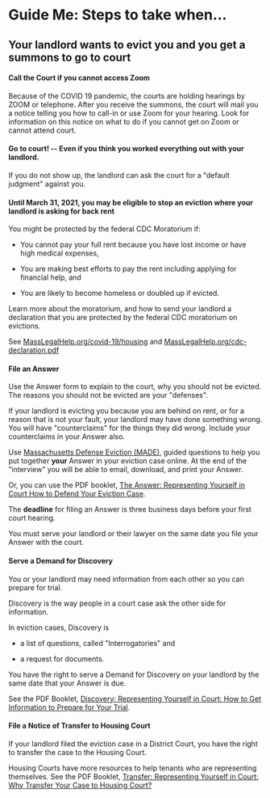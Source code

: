 Guide Me: Steps to take when...
===============================

Your landlord wants to evict you and you get a summons to go to court
---------------------------------------------------------------------

#### Call the Court if you cannot access Zoom

Because of the COVID 19 pandemic, the courts are holding hearings by
ZOOM or telephone. After you receive the summons, the court will mail
you a notice telling you how to call-in or use Zoom for your hearing.
Look for information on this notice on what to do if you cannot get on
Zoom or cannot attend court.

#### Go to court! -- Even if you think you worked everything out with your landlord. 

If you do not show up, the landlord can ask the court for a \"default
judgment\" against you.

#### Until March 31, 2021, you may be eligible to stop an eviction where your landlord is asking for back rent

You might be protected by the federal CDC Moratorium if:

-   You cannot pay your full rent because you have lost income or have
    high medical expenses, 

-   You are making best efforts to pay the rent including applying for
   financial help, and

-   You are likely to become homeless or doubled up if evicted.

Learn more about the moratorium, and how to send your landlord a
declaration that you are protected by the federal CDC moratorium on
evictions.

See [MassLegalHelp.org/covid-19/housing](https://www.masslegalhelp.org/covid-19/housing) and
[MassLegalHelp.org/cdc-declaration.pdf](https://MassLegalHelp.org/cdc-declaration.pdf)

#### File an Answer

Use the Answer form to explain to the court, why you should not be
evicted. The reasons you should not be evicted are your \"defenses\".

If your landlord is evicting you because you are behind on rent, or for
a reason that is not your fault, your landlord may have done something
wrong. You will have \"counterclaims\" for the things they did wrong.
Include your counterclaims in your Answer also.

Use [Massachusetts Defense Eviction (MADE)](https://www.masslegalhelp.org/made), guided questions to help
you put together **your** Answer in your eviction case online. At the
end of the \"interview\" you will be able to email, download, and print
your Answer.

Or, you can use the PDF booklet, [The Answer: Representing Yourself in
Court How to Defend Your Eviction Case](https://www.masslegalhelp.org/housing/lt1-booklet-3-answer.pdf).

The **deadline** for filing an Answer is three business days before your
first court hearing.

You must serve your landlord or their lawyer on the same date you file
your Answer with the court.

#### Serve a Demand for Discovery

You or your landlord may need information from each other so you can
prepare for trial.

Discovery is the way people in a court case ask the other side for
information.

In eviction cases, Discovery is

-   a list of questions, called \"Interrogatories\" and

-   a request for documents.

You have the right to serve a Demand for Discovery on your landlord by
the same date that your Answer is due.

See the PDF Booklet, [Discovery: Representing Yourself in Court: How to
Get Information to Prepare for Your Trial](https://www.masslegalhelp.org/housing/lt1-booklet-4-discovery.pdf).

####  File a Notice of Transfer to Housing Court

If your landlord filed the eviction case in a District Court, you have
the right to transfer the case to the Housing Court.

Housing Courts have more resources to help tenants who are representing
themselves. See the PDF Booklet, [Transfer: Representing Yourself in
Court: Why Transfer Your Case to Housing Court?](https://www.masslegalhelp.org/housing/lt1-booklet-5-transfer.pdf)
